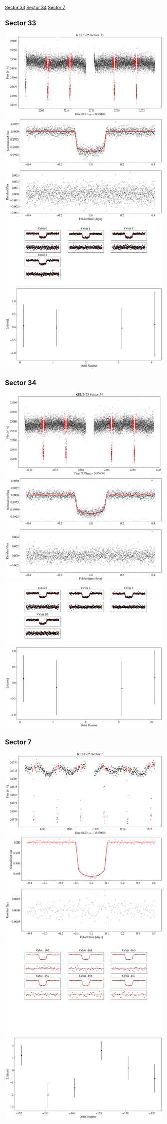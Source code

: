 [Sector 33](#sector33)
[Sector 34](#sector34)
[Sector 7](#sector7)

<a name = "sector33"></a>
## Sector 33
![alt text](/tt/KELT-25_Sector_33/KELT-25_Sector_33_a_TimeSeries.png)
![alt text](/tt/KELT-25_Sector_33/KELT-25_Sector_33_b_FoldedLightCurve.png)
![alt text](/tt/KELT-25_Sector_33/KELT-25_Sector_33_b_IndividualTransitsWithFit.png)
![alt text](/tt/KELT-25_Sector_33/KELT-25_Sector_33_c_TimingResiduals.png)

<a name = "sector34"></a>
## Sector 34
![alt text](/tt/KELT-25_Sector_34/KELT-25_Sector_34_a_TimeSeries.png)
![alt text](/tt/KELT-25_Sector_34/KELT-25_Sector_34_b_FoldedLightCurve.png)
![alt text](/tt/KELT-25_Sector_34/KELT-25_Sector_34_b_IndividualTransitsWithFit.png)
![alt text](/tt/KELT-25_Sector_34/KELT-25_Sector_34_c_TimingResiduals.png)

<a name = "sector7"></a>
## Sector 7
![alt text](/tt/KELT-25_Sector_7/KELT-25_Sector_7_a_TimeSeries.png)
![alt text](/tt/KELT-25_Sector_7/KELT-25_Sector_7_b_FoldedLightCurve.png)
![alt text](/tt/KELT-25_Sector_7/KELT-25_Sector_7_b_IndividualTransitsWithFit.png)
![alt text](/tt/KELT-25_Sector_7/KELT-25_Sector_7_c_TimingResiduals.png)

